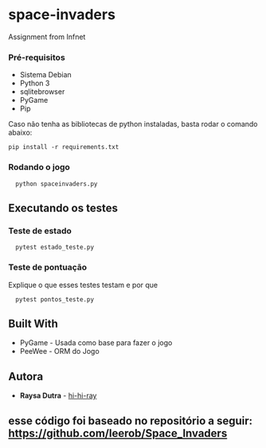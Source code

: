 # space-invaders
Assignment from Infnet

### Pré-requisitos

* Sistema Debian
* Python 3
* sqlitebrowser
* PyGame
* Pip

Caso não tenha as bibliotecas de python instaladas, basta rodar o comando abaixo:

```
pip install -r requirements.txt
```

### Rodando o jogo

```
  python spaceinvaders.py
```

## Executando os testes

### Teste de estado

```
  pytest estado_teste.py
```

### Teste de pontuação

Explique o que esses testes testam e por que

```
  pytest pontos_teste.py
```

## Built With

* PyGame - Usada como base para fazer o jogo
* PeeWee - ORM do Jogo

## Autora

* **Raysa Dutra** - [hi-hi-ray](https://github.com/hi-hi-ray)

## esse código foi baseado no repositório a seguir: https://github.com/leerob/Space_Invaders 